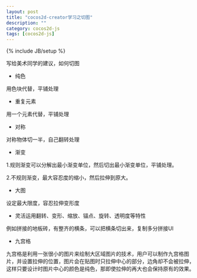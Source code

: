 ```yaml
---
layout: post
title: "cocos2d-creator学习之切图"
description: ""
category: cocos2d-js
tags: [cocos2d-js]
---
```

{% include JB/setup %}

写给美术同学的建议，如何切图
 - 纯色

用色块代替，平铺处理

 - 重复元素

用一个元素代替，平铺处理

 - 对称
 
对称物体切一半，自己翻转处理

 - 渐变

1.规则渐变可以分解出最小渐变单位，然后切出最小渐变单位，平铺处理。

2.不规则渐变，最大容忍度的缩小，然后拉伸到原大。

 - 大图

设定最大限度，容忍拉伸变形度

 - 灵活运用翻转、变形、缩放、锚点、旋转、透明度等特性

例如拼接的地板砖，有整齐的横条，可以把横条切出来，复制多分拼接UI

 - 九宫格

九宫格是利用一张很小的图片来绘制大区域图片的技术，用户可以制作九宫格图片，并设置拉伸的位置，图片会在贴图时只拉伸中心的部分，边角却不会被拉伸，这样只要设计时图片中心的颜色是纯色，那即使拉伸的再大也会保持原有的效果。
